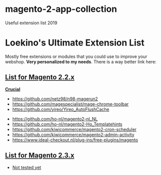 # magento-2-app-collection
Useful extension list 2019

<h1>Loekino's Ultimate Extension List</h1>
<p>Mostly free extensions or modules that you could use to improve your webshop. <strong>Very personalized to my needs</strong>. There is a way better link here:</p>
<a href="https://github.com/DavidLambauer/awesome-magento2">


<h2>List for Magento 2.2.x</h2>
<strong>Crucial</strong>
<ul>
<li>https://github.com/netz98/n98-magerun2</li>
<li>https://github.com/magespecialist/mage-chrome-toolbar</li> 
<li>https://github.com/yireo/Yireo_AutoFlushCache</li>
</ul>

<ul>
<li>https://github.com/ho-nl/magento2-nl_NL</li>
<li>https://github.com/ho-nl/magento2-Ho_Templatehints</li>
<li>https://github.com/kiwicommerce/magento2-cron-scheduler</li>
<li>https://github.com/kiwicommerce/magento2-admin-activity</li>
<li>https://www.ideal-checkout.nl/plug-ins/free-plugins/magento</li>

</ul>


<h2>List for Magento 2.3.x</h2>
<ul>
<li>Not tested yet</li>
</ul>